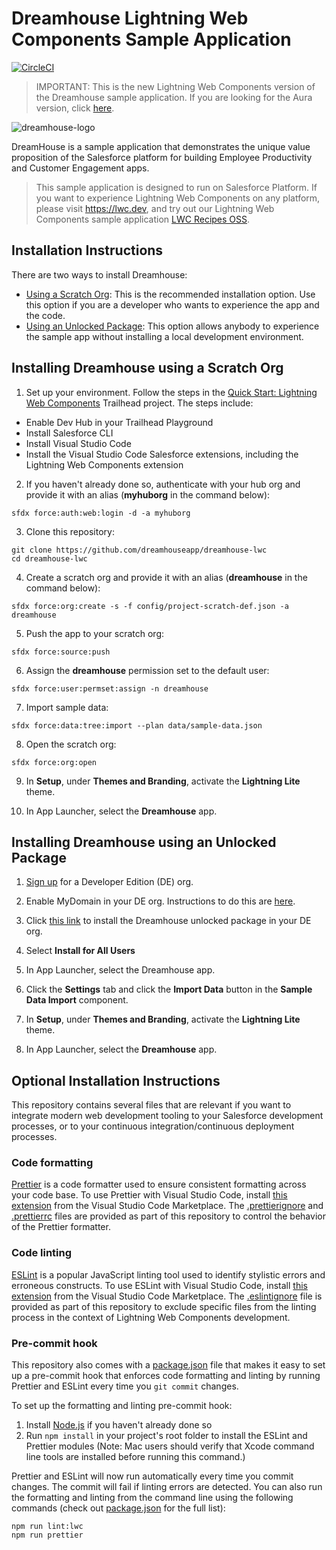 # Dreamhouse Lightning Web Components Sample Application

[![CircleCI](https://circleci.com/gh/dreamhouseapp/dreamhouse-lwc.svg?style=svg)](https://circleci.com/gh/dreamhouseapp/dreamhouse-lwc)

> IMPORTANT: This is the new Lightning Web Components version of the Dreamhouse sample application. If you are looking for the Aura version, click [here](https://github.com/dreamhouseapp/dreamhouse-sfdx).

![dreamhouse-logo](dreamhouse-logo.png)

DreamHouse is a sample application that demonstrates the unique value proposition of the Salesforce platform for building Employee Productivity and Customer Engagement apps.

> This sample application is designed to run on Salesforce Platform. If you want to experience Lightning Web Components on any platform, please visit https://lwc.dev, and try out our Lightning Web Components sample application [LWC Recipes OSS](https://github.com/trailheadapps/lwc-recipes-oss).

## Installation Instructions

There are two ways to install Dreamhouse:

-   [Using a Scratch Org](#installing-dreamhouse-using-a-scratch-org): This is the recommended installation option. Use this option if you are a developer who wants to experience the app and the code.
-   [Using an Unlocked Package](#installing-dreamhouse-using-an-unlocked-package): This option allows anybody to experience the sample app without installing a local development environment.

## Installing Dreamhouse using a Scratch Org

1. Set up your environment. Follow the steps in the [Quick Start: Lightning Web Components](https://trailhead.salesforce.com/content/learn/projects/quick-start-lightning-web-components/) Trailhead project. The steps include:

-   Enable Dev Hub in your Trailhead Playground
-   Install Salesforce CLI
-   Install Visual Studio Code
-   Install the Visual Studio Code Salesforce extensions, including the Lightning Web Components extension

2. If you haven't already done so, authenticate with your hub org and provide it with an alias (**myhuborg** in the command below):

```
sfdx force:auth:web:login -d -a myhuborg
```

3. Clone this repository:

```
git clone https://github.com/dreamhouseapp/dreamhouse-lwc
cd dreamhouse-lwc
```

4. Create a scratch org and provide it with an alias (**dreamhouse** in the command below):

```
sfdx force:org:create -s -f config/project-scratch-def.json -a dreamhouse
```

5. Push the app to your scratch org:

```
sfdx force:source:push
```

6. Assign the **dreamhouse** permission set to the default user:

```
sfdx force:user:permset:assign -n dreamhouse
```

7. Import sample data:

```
sfdx force:data:tree:import --plan data/sample-data.json
```

8. Open the scratch org:

```
sfdx force:org:open
```

9. In **Setup**, under **Themes and Branding**, activate the **Lightning Lite** theme.

10. In App Launcher, select the **Dreamhouse** app.

## Installing Dreamhouse using an Unlocked Package

1. [Sign up](https://developer.salesforce.com/signup) for a Developer Edition (DE) org.

2. Enable MyDomain in your DE org. Instructions to do this are [here](https://trailhead.salesforce.com/modules/identity_login/units/identity_login_my_domain).

3. Click [this link](https://login.salesforce.com/packaging/installPackage.apexp?p0=04tB0000000OE9wIAG) to install the Dreamhouse unlocked package in your DE org.

4. Select **Install for All Users**

5. In App Launcher, select the Dreamhouse app.

6. Click the **Settings** tab and click the **Import Data** button in the **Sample Data Import** component.

7. In **Setup**, under **Themes and Branding**, activate the **Lightning Lite** theme.

8. In App Launcher, select the **Dreamhouse** app.

## Optional Installation Instructions

This repository contains several files that are relevant if you want to integrate modern web development tooling to your Salesforce development processes, or to your continuous integration/continuous deployment processes.

### Code formatting

[Prettier](https://prettier.io 'https://prettier.io/') is a code formatter used to ensure consistent formatting across your code base. To use Prettier with Visual Studio Code, install [this extension](https://marketplace.visualstudio.com/items?itemName=esbenp.prettier-vscode) from the Visual Studio Code Marketplace. The [.prettierignore](/.prettierignore) and [.prettierrc](/.prettierrc) files are provided as part of this repository to control the behavior of the Prettier formatter.

### Code linting

[ESLint](https://eslint.org/) is a popular JavaScript linting tool used to identify stylistic errors and erroneous constructs. To use ESLint with Visual Studio Code, install [this extension](https://marketplace.visualstudio.com/items?itemName=salesforce.salesforcedx-vscode-lwc) from the Visual Studio Code Marketplace. The [.eslintignore](/.eslintignore) file is provided as part of this repository to exclude specific files from the linting process in the context of Lightning Web Components development.

### Pre-commit hook

This repository also comes with a [package.json](./package.json) file that makes it easy to set up a pre-commit hook that enforces code formatting and linting by running Prettier and ESLint every time you `git commit` changes.

To set up the formatting and linting pre-commit hook:

1. Install [Node.js](https://nodejs.org) if you haven't already done so
2. Run `npm install` in your project's root folder to install the ESLint and Prettier modules (Note: Mac users should verify that Xcode command line tools are installed before running this command.)

Prettier and ESLint will now run automatically every time you commit changes. The commit will fail if linting errors are detected. You can also run the formatting and linting from the command line using the following commands (check out [package.json](./package.json) for the full list):

```
npm run lint:lwc
npm run prettier
```
